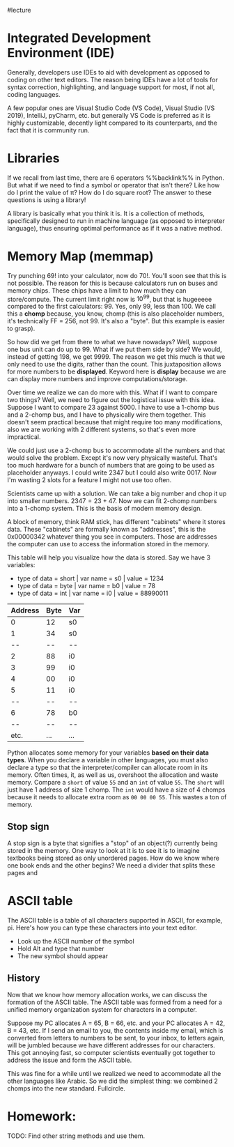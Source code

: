 #lecture
# Integrated Development Environment (IDE)
Generally, developers use IDEs to aid with development as opposed to coding on other text editors. The reason being IDEs have a lot of tools for syntax correction, highlighting, and language support for most, if not all, coding languages.

A few popular ones are Visual Studio Code (VS Code), Visual Studio (VS 2019), IntelliJ, pyCharm, etc. but generally VS Code is preferred as it is highly customizable, decently light compared to its counterparts, and the fact that it is community run.
# Libraries
If we recall from last time, there are 6 operators %%backlink%% in Python. But what if we need to find a symbol or operator that isn't there? Like how do I print the value of π? How do I do square root? The answer to these questions is using a library!

A library is basically what you think it is. It is a collection of methods, specifically designed to run in machine language (as opposed to interpreter language), thus ensuring optimal performance as if it was a native method.
# Memory Map (memmap)
Try punching $69!$ into your calculator, now do $70!$. You'll soon see that this is not possible. The reason for this is because calculators run on buses and memory chips. These chips have a limit to how much they can store/compute. The current limit right now is $10^99$, but that is hugeeeee compared to the first calculators: 99. Yes, only 99, less than 100. We call this a **chomp** because, you know, chomp (this is also placeholder numbers, it's technically FF = 256, not 99. It's also a "byte". But this example is easier to grasp).

So how did we get from there to what we have nowadays? Well, suppose one bus unit can do up to 99. What if we put them side by side? We would, instead of getting 198, we get 9999. The reason we get this much is that we only need to use the digits, rather than the count. This juxtaposition allows for more numbers to be **displayed**. Keyword here is **display** because we are can display more numbers and improve computations/storage.

Over time we realize we can do more with this. What if I want to compare two things? Well, we need to figure out the logistical issue with this idea. Suppose I want to compare 23 against 5000. I have to use a 1-chomp bus and a 2-chomp bus, and I have to physically wire them together. This doesn't seem practical because that might require too many modifications, also we are working with 2 different systems, so that's even more impractical. 

We could just use a 2-chomp bus to accommodate all the numbers and that would solve the problem. Except it's now very physically wasteful. That's too much hardware for a bunch of numbers that are going to be used as placeholder anyways. I could write $2347$ but I could also write $0017$. Now I'm wasting 2 slots for a feature I might not use too often.

Scientists came up with a solution. We can take a big number and chop it up into smaller numbers. $2347 = 23 + 47$. Now we can fit 2-chomp numbers into a 1-chomp system. This is the basis of modern memory design.

A block of memory, think RAM stick, has different "cabinets" where it stores data. These "cabinets" are formally known as "addresses", this is the 0x00000342 whatever thing you see in computers. Those are addresses the computer can use to access the information stored in the memory.

This table will help you visualize how the data is stored.
Say we have 3 variables:
- type of data = short | var name = s0 | value = 1234
- type of data = byte | var name = b0 | value = 78
- type of data = int | var name = i0 | value = 88990011

Address | Byte | Var
-- | -- | --
0 | 12 | s0
1 | 34 | s0
-- | -- | --
2 | 88 | i0
3 | 99 | i0
4 | 00 | i0
5 | 11 | i0
-- | -- | --
6 | 78 | b0
--|--|--
etc. | ... | ...

Python allocates some memory for your variables **based on their data types**. When you declare a variable in other languages, you must also declare a type so that the interpreter/compiler can allocate room in its memory. Often times, it, as well as us, overshoot the allocation and waste memory. Compare a `short` of value `55` and an `int` of value `55`. The `short` will just have 1 address of size 1 chomp. The `int` would have a size of 4 chomps because it needs to allocate extra room as `00 00 00 55`. This wastes a ton of memory.
## Stop sign
A stop sign is a byte that signifies a "stop" of an object(?) currently being stored in the memory. One way to look at it is to see it is to imagine textbooks being stored as only unordered pages. How do we know where one book ends and the other begins? We need a divider that splits these pages and 
# ASCII table
The ASCII table is a table of all characters supported in ASCII, for example, pi. Here's how you can type these characters into your text editor.
- Look up the ASCII number of the symbol
- Hold Alt and type that number
- The new symbol should appear
## History
Now that we know how memory allocation works, we can discuss the formation of the ASCII table. The ASCII table was formed from a need for a unified memory organization system for characters in a computer. 

Suppose my PC allocates A = 65, B = 66, etc. and your PC allocates A = 42, B = 43, etc. If I send an email to you, the contents inside my email, which is converted from letters to numbers to be sent, to your inbox, to letters again, will be jumbled because we have different addresses for our characters. This got annoying fast, so computer scientists eventually got together to address the issue and form the ASCII table.

This was fine for a while until we realized we need to accommodate all the other languages like Arabic. So we did the simplest thing: we combined 2 chomps into the new standard. Fullcircle.
# Homework:
TODO: Find other string methods and use them.